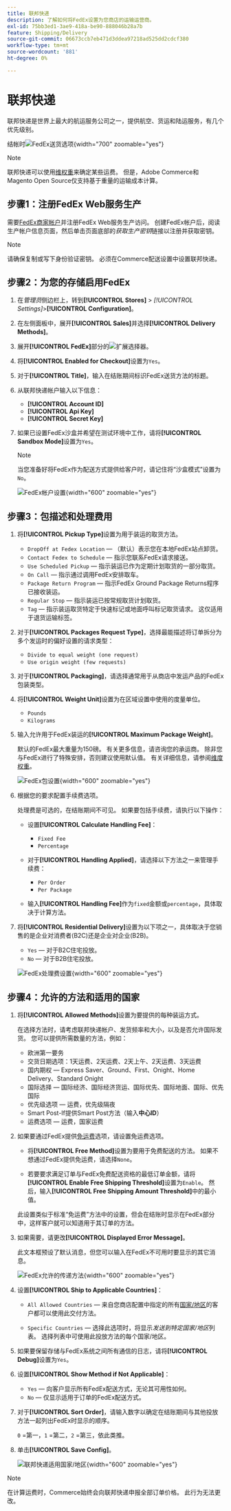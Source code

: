 ```yaml
---
title: 联邦快递
description: 了解如何将FedEx设置为您商店的运输运营商。
exl-id: 75bb3ed1-3ae9-418a-be90-888046b28a7b
feature: Shipping/Delivery
source-git-commit: 06673ccb7eb471d3ddea97218ad525dd2cdcf380
workflow-type: tm+mt
source-wordcount: '881'
ht-degree: 0%

---
```


# 联邦快递

联邦快递是世界上最大的航运服务公司之一，提供航空、货运和陆运服务，有几个优先级别。

结帐时![FedEx送货选项](./assets/storefront-checkout-shipping-fedex.png){width="700" zoomable="yes"}

>[!NOTE]
>
>联邦快递可以使用[维权重](carriers.md#dimensional-weight)来确定某些运费。 但是，Adobe Commerce和Magento Open Source仅支持基于重量的运输成本计算。

## 步骤1：注册FedEx Web服务生产

需要[FedEx商家帐户][1]并注册FedEx Web服务生产访问。 创建FedEx帐户后，阅读生产帐户信息页面，然后单击页面底部的&#x200B;_获取生产密钥_&#x200B;链接以注册并获取密钥。

>[!NOTE]
>
>请确保复制或写下身份验证密钥。 必须在Commerce配送设置中设置联邦快递。

## 步骤2：为您的存储启用FedEx

1. 在&#x200B;_管理员_&#x200B;侧边栏上，转到&#x200B;**[!UICONTROL Stores]** > _[!UICONTROL Settings]_>**[!UICONTROL Configuration]**。

1. 在左侧面板中，展开&#x200B;**[!UICONTROL Sales]**&#x200B;并选择&#x200B;**[!UICONTROL Delivery Methods]**。

1. 展开&#x200B;**[!UICONTROL FedEx]**&#x200B;部分的![扩展选择器](../assets/icon-display-expand.png)。

1. 将&#x200B;**[!UICONTROL Enabled for Checkout]**&#x200B;设置为`Yes`。

1. 对于&#x200B;**[!UICONTROL Title]**，输入在结账期间标识FedEx送货方法的标题。

1. 从联邦快递帐户输入以下信息：

   - **[!UICONTROL Account ID]**
   - **[!UICONTROL Api Key]**
   - **[!UICONTROL Secret Key]**

1. 如果已设置FedEx沙盒并希望在测试环境中工作，请将&#x200B;**[!UICONTROL Sandbox Mode]**&#x200B;设置为`Yes`。

   >[!NOTE]
   >
   >当您准备好将FedEx作为配送方式提供给客户时，请记住将“沙盒模式”设置为`No`。

   ![FedEx帐户设置](../configuration-reference/sales/assets/delivery-methods-fedex-account-settings.png){width="600" zoomable="yes"}

## 步骤3：包描述和处理费用

1. 将&#x200B;**[!UICONTROL Pickup Type]**&#x200B;设置为用于装运的取货方法。

   - `DropOff at Fedex Location` — （默认）表示您在本地FedEx站点卸货。
   - `Contact Fedex to Schedule` — 指示您联系FedEx请求接送。
   - `Use Scheduled Pickup` — 指示装运已作为定期计划取货的一部分取货。
   - `On Call` — 指示通过调用FedEx安排取车。
   - `Package Return Program` — 指示FedEx Ground Package Returns程序已接收装运。
   - `Regular Stop` — 指示装运已按常规取货计划取货。
   - `Tag` — 指示装运取货特定于快速标记或地面呼叫标记取货请求。 这仅适用于退货运输标签。

1. 对于&#x200B;**[!UICONTROL Packages Request Type]**，选择最能描述将订单拆分为多个发运时的偏好设置的请求类型：

   - `Divide to equal weight (one request)`
   - `Use origin weight (few requests)`

1. 对于&#x200B;**[!UICONTROL Packaging]**，请选择通常用于从商店中发运产品的FedEx包装类型。

1. 将&#x200B;**[!UICONTROL Weight Unit]**&#x200B;设置为在区域设置中使用的度量单位。

   - `Pounds`
   - `Kilograms`

1. 输入允许用于FedEx装运的&#x200B;**[!UICONTROL Maximum Package Weight]**。

   默认的FedEx最大重量为150磅。 有关更多信息，请咨询您的承运商。 除非您与FedEx进行了特殊安排，否则建议使用默认值。 有关详细信息，请参阅[维度权重](carriers.md#dimensional-weight)。

   ![FedEx包设置](../configuration-reference/sales/assets/delivery-methods-fedex-packaging.png){width="600" zoomable="yes"}

1. 根据您的要求配置手续费选项。

   处理费是可选的，在结账期间不可见。 如果要包括手续费，请执行以下操作：

   - 设置&#x200B;**[!UICONTROL Calculate Handling Fee]**：

      - `Fixed Fee`
      - `Percentage`

   - 对于&#x200B;**[!UICONTROL Handling Applied]**，请选择以下方法之一来管理手续费：

      - `Per Order`
      - `Per Package`

   - 输入&#x200B;**[!UICONTROL Handling Fee]**&#x200B;作为`fixed`金额或`percentage`，具体取决于计算方法。

1. 将&#x200B;**[!UICONTROL Residential Delivery]**&#x200B;设置为以下项之一，具体取决于您销售的是企业对消费者(B2C)还是企业对企业(B2B)。

   - `Yes` — 对于B2C住宅投放。
   - `No` — 对于B2B住宅投放。

   ![FedEx处理费设置](../configuration-reference/sales/assets/delivery-methods-fedex-handling-fee.png){width="600" zoomable="yes"}

## 步骤4：允许的方法和适用的国家

1. 将&#x200B;**[!UICONTROL Allowed Methods]**&#x200B;设置为要提供的每种装运方式。

   在选择方法时，请考虑联邦快递帐户、发货频率和大小，以及是否允许国际发货。 您可以提供所需数量的方法，例如：

   - 欧洲第一要务
   - 交货日期选项：1天运费、2天运费、2天上午、2天运费、3天运费
   - 国内期权 — Express Saver、Ground、First、Onight、Home Delivery、Standard Onight
   - 国际选择 — 国际经济、国际经济货运、国际优先、国际地面、国际、优先国际
   - 优先级选项 — 运费，优先级隔夜
   - Smart Post-If提供Smart Post方法（输入&#x200B;**中心ID**）
   - 运费选项 — 运费，国家运费

1. 如果要通过FedEx提供[免运费](shipping-free.md)选项，请设置免运费选项。

   - 将&#x200B;**[!UICONTROL Free Method]**&#x200B;设置为要用于免费配送的方法。 如果不想通过FedEx提供免运费，请选择`None`。

   - 若要要求满足订单与FedEx免费配送资格的最低订单金额，请将&#x200B;**[!UICONTROL Enable Free Shipping Threshold]**&#x200B;设置为`Enable`。 然后，输入&#x200B;**[!UICONTROL Free Shipping Amount Threshold]**&#x200B;中的最小值。

   此设置类似于标准“免运费”方法中的设置，但会在结账时显示在FedEx部分中，这样客户就可以知道用于其订单的方法。

1. 如果需要，请更改&#x200B;**[!UICONTROL Displayed Error Message]**。

   此文本框预设了默认消息，但您可以输入在FedEx不可用时要显示的其它消息。

   ![FedEx允许的传递方法](../configuration-reference/sales/assets/delivery-methods-fedex-delivery-methods.png){width="600" zoomable="yes"}

1. 设置&#x200B;**[!UICONTROL Ship to Applicable Countries]**：

   - `All Allowed Countries` — 来自您商店配置中指定的所有[国家/地区](../getting-started/store-details.md#country-options)的客户都可以使用此交付方法。

   - `Specific Countries` — 选择此选项时，将显示&#x200B;_发送到特定国家/地区_&#x200B;列表。 选择列表中可使用此投放方法的每个国家/地区。

1. 如果要保留存储与FedEx系统之间所有通信的日志，请将&#x200B;**[!UICONTROL Debug]**&#x200B;设置为`Yes`。

1. 设置&#x200B;**[!UICONTROL Show Method if Not Applicable]**：

   - `Yes` — 向客户显示所有FedEx配送方式，无论其可用性如何。
   - `No` — 仅显示适用于订单的FedEx配送方式。

1. 对于&#x200B;**[!UICONTROL Sort Order]**，请输入数字以确定在结账期间与其他投放方法一起列出FedEx时显示的顺序。

   `0` =第一，`1` =第二，`2` =第三，依此类推。

1. 单击&#x200B;**[!UICONTROL Save Config]**。

   ![联邦快递适用国家/地区](../configuration-reference/sales/assets/delivery-methods-fedex-applicable-countries.png){width="600" zoomable="yes"}

>[!NOTE]
>
>在计算运费时，Commerce始终会向联邦快递申报全部订单价格。 此行为无法更改。

[1]: https://www.fedex.com/login/web/jsp/contactInfo1.jsp
